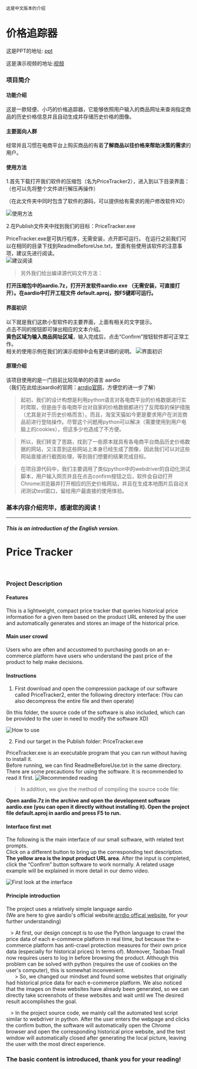     
    这是中文版本的介绍
# 价格追踪器
   这是PPT的地址: [ppt](https://github.com/AnonymousAudience/PriceTracker/blob/master/PriceTracker%E9%A1%B9%E7%9B%AE%E7%AE%80%E4%BB%8B.pptx)  
   
   这是演示视频的地址:[视频]()  
   
                                           
### 项目简介
#### 功能介绍
这是一款轻便、小巧的价格追踪器，它能够依照用户输入的商品网址来查询指定商品的历史价格信息并且自动生成并存储历史价格的图像。  

#### 主要面向人群
经常并且习惯在电商平台上购买商品的有着**了解商品以往价格来帮助决策的需求**的用户。  

#### 使用方法
1.首先下载打开我们软件的压缩包（名为PriceTracker2），进入到以下目录界面：（也可以先将整个文件进行解压再操作）  

（在此文件夹中同时包含了软件的源码，可以提供给有需求的用户修改软件XD）  

![使用方法](https://github.com/AnonymousAudience/PriceTracker/blob/master/Pics_Used/a.jpg)

2.在Publish文件夹中找到我们的目标：PriceTracker.exe  

PriceTracker.exe是可执行程序，无需安装，点开即可运行。
在运行之前我们可以在相同的目录下找到ReadmeBeforeUse.txt，里面有些使用该软件的注意事项，建议先进行阅读。  
![建议阅读](https://github.com/AnonymousAudience/PriceTracker/blob/master/Pics_Used/b.jpg)


> 另外我们给出编译源代码文件方法：    

 **打开压缩包中的aardio.7z，打开开发软件aardio.exe （无需安装，可直接打开）。在aardio中打开工程文件 default.aproj，按F5键即可运行。**
#### 界面初识
以下就是我们这款小型软件的主要界面，上面有相关的文字提示。  
点击不同的按钮即可弹出相应的文本介绍。  
**黄色区域为输入商品网址区域**，输入完成后，点击“Confirm”按钮软件即可正常工作。  
相关的使用示例在我们的演示视频中会有更详细的说明。
![界面初识](https://github.com/AnonymousAudience/PriceTracker/blob/master/Pics_Used/c.png)

#### 原理介绍
该项目使用的是一门目前比较简单的的语言 aardio  
（我们在此给出aardio的官网：[arrdio官网](http://www.aardio.com/)，方便您的进一步了解）

   >起初，我们的设计构想是利用python语言对各电商平台的价格数据进行实时爬取，但是由于各电商平台对自家的价格数据都进行了反爬取的保护措施（尤其是对于历史价格而言）。而且，淘宝天猫如今更是要求用户在浏览商品前进行登陆操作。尽管这个问题用python可以解决（需要使用到用户电脑上的cookies），但这多少也造成了不方便。  
  
   >所以，我们转变了思路，找到了一些原本就具有各电商平台商品历史价格数据的网站，又注意到这些网站上本身已经生成了图像，因此我们可以对这些网站直接进行截图处理，等到我们想要的结果完成目标。

   >在项目源代码中，我们主要调用了类似python中的webdriver的自动化测试脚本，用户输入网页并且在点击confirm按钮之后，软件会自动打开Chrome浏览器并打开相应的历史价格网站，并且在生成本地图片后自动关闭测试test窗口，留给用户最直接的使用体验。

### 基本内容介绍完毕，感谢您的阅读！

  
----------------------------------------------------------------------------------------

      
      
##### This is an introduction of the English version.

# Price Tracker
                                           
### Project Description
#### Features
This is a lightweight, compact price tracker that queries historical price information for a given item based on the product URL entered by the user and automatically generates and stores an image of the historical price.

#### Main user crowd
Users who are often and accustomed to purchasing goods on an e-commerce platform have users who understand the past price of the product to help make decisions.

#### Instructions
1. First download and open the compression package of our software called  PriceTracker2, enter the following directory interface: (You can also decompress the entire file and then operate)

(In this folder, the source code of the software is also included, which can be provided to the user in need to modify the software XD)

![How to use](https://github.com/AnonymousAudience/PriceTracker/blob/master/Pics_Used/a.jpg)

2. Find our target in the Publish folder: PriceTracker.exe  

PriceTracker.exe is an executable program that you can run without having to install it.  
Before running, we can find ReadmeBeforeUse.txt in the same directory.  
There are some precautions for using the software. It is recommended to read it first.
![Recommended reading](https://github.com/AnonymousAudience/PriceTracker/blob/master/Pics_Used/b.jpg)


> In addition, we give the method of compiling the source code file:  

   **Open aardio.7z in the archive and open the development software aardio.exe (you can open it directly without installing it). Open the project file default.aproj in aardio and press F5 to run.**

#### Interface first met
The following is the main interface of our small software, with related text prompts.  
Click on a different button to bring up the corresponding text description.  
**The yellow area is the input product URL area**. After the input is completed, click the “Confirm” button software to work normally.
A related usage example will be explained in more detail in our demo video.    

![First look at the interface](https://github.com/AnonymousAudience/PriceTracker/blob/master/Pics_Used/c.png)

#### Principle introduction
The project uses a relatively simple language aardio  
(We are here to give aardio's official website:[arrdio offical website](http://www.aardio.com/), for your further understanding)  

   > At first, our design concept is to use the Python language to crawl the price data of each e-commerce platform in real time, but because the e-commerce platform has anti-crawl protection measures for their own price data (especially for historical prices) In terms of). Moreover, Taobao Tmall now requires users to log in before browsing the product. Although this problem can be solved with python (requires the use of cookies on the user's computer), this is somewhat inconvenient.  
  
   > So, we changed our mindset and found some websites that originally had historical price data for each e-commerce platform. We also noticed that the images on these websites have already been generated, so we can directly take screenshots of these websites and wait until we The desired result accomplishes the goal.  

   > In the project source code, we mainly call the automated test script similar to webdriver in python. After the user enters the webpage and clicks the confirm button, the software will automatically open the Chrome browser and open the corresponding historical price website, and the test window will automatically closed after generating the local picture, leaving the user with the most direct experience.  

### The basic content is introduced, thank you for your reading!
